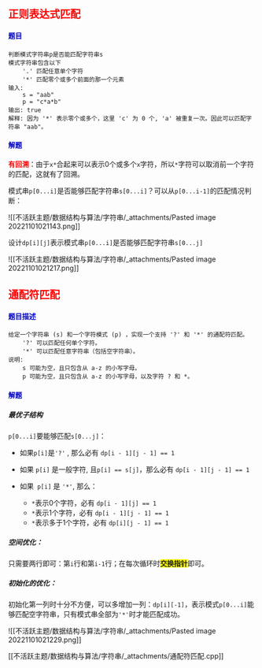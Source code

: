 ## <b style="color:red;">正则表达式匹配</b>

#### <span style="color:#0202c0;">题目</span>

```
判断模式字符串p是否能匹配字符串s
模式字符串包含以下
	'.' 匹配任意单个字符
	'*' 匹配零个或多个前面的那一个元素
输入:
	s = "aab"
	p = "c*a*b"
输出: true
解释: 因为 '*' 表示零个或多个，这里 'c' 为 0 个, 'a' 被重复一次。因此可以匹配字符串 "aab"。
```

#### <span style="color:#0202c0;">解题</span>

​	<b style="color:red;">有回溯</b>：由于`x*`合起来可以表示0个或多个`x`字符，所以`*`字符可以取消前一个字符的匹配，这就有了回溯。

​	模式串`p[0...i]`是否能够匹配字符串`s[0...i]`？可以从`p[0...i-1]`的匹配情况判断：

![[不活跃主题/数据结构与算法/字符串/_attachments/Pasted image 20221101021143.png]]

设计`dp[i][j]`表示模式串`p[0...i]`是否能够匹配字符串`s[0...j]`



![[不活跃主题/数据结构与算法/字符串/_attachments/Pasted image 20221101021217.png]]



## <b style="color:red;">通配符匹配</b>

#### <span style="color:#0202c0;">题目描述</span>

```
给定一个字符串 (s) 和一个字符模式 (p) ，实现一个支持 '?' 和 '*' 的通配符匹配。
	'?' 可以匹配任何单个字符。
	'*' 可以匹配任意字符串（包括空字符串）。
说明:
    s 可能为空，且只包含从 a-z 的小写字母。
	p 可能为空，且只包含从 a-z 的小写字母，以及字符 ? 和 *。
```

#### <span style="color:#0202c0;">解题</span>

##### 最优子结构

`p[0...i]`要能够匹配`s[0...j]`：

- 如果`p[i]`是`'?'` , 那么必有 `dp[i - 1][j - 1] == 1`

- 如果 `p[i]` 是一般字符, 且`p[i] == s[j]`，那么必有 `dp[i - 1][j - 1] == 1`

- 如果` p[i]` 是 `'*'`, 那么：
    - `*`表示0个字符，必有 `dp[i - 1][j] == 1`
    - `*`表示1个字符，必有 `dp[i - 1][j - 1] == 1`
    - `*`表示多于1个字符，必有 `dp[i][j - 1] == 1`

##### 空间优化：

只需要两行即可：第`i`行和第`i-1`行；在每次循环时<b style="background:yellow;">交换指针</b>即可。

##### 初始化的优化：

初始化第一列时十分不方便，可以多增加一列：`dp[i][-1]`，表示模式`p[0...i]`能够匹配空字符串，只有模式串全部为`'*'`时才能匹配成功。


![[不活跃主题/数据结构与算法/字符串/_attachments/Pasted image 20221101021229.png]]


[[不活跃主题/数据结构与算法/字符串/_attachments/通配符匹配.cpp]]

